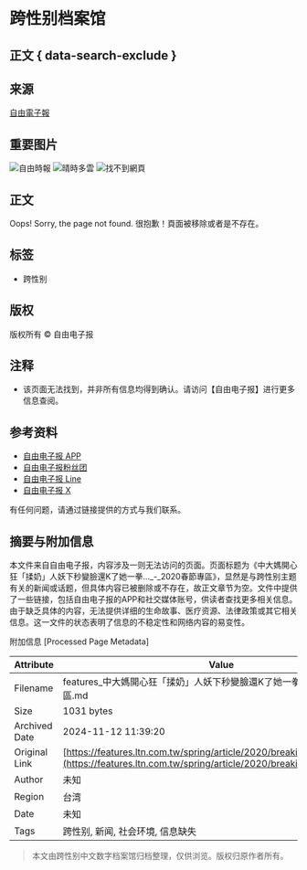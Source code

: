 # 跨性别档案馆

## 正文 { data-search-exclude }


## 来源
[自由電子報](https://www.ltn.com.tw/ "自由時報")

## 重要图片
![自由時報](https://cache.ltn.com.tw/images/rwd_ltnlogo.png)
![晴時多雲](https://cache.ltn.com.tw/images/weather/wi_0002_day.png)
![找不到網頁](https://cache.ltn.com.tw/images/ltn_404.gif)

## 正文
Oops! Sorry, the page not found. 很抱歉！頁面被移除或者是不存在。

## 标签
- 跨性别

## 版权
版权所有 © 自由电子报

## 注释
- 该页面无法找到，并非所有信息均得到确认。请访问【自由电子报】进行更多信息查阅。

## 参考资料
- [自由电子报 APP](https://service.ltn.com.tw/app "自由时報電子報APP")
- [自由电子报粉丝团](https://www.facebook.com/m.ltn.tw "自由時報電子報粉絲團")
- [自由电子报 Line](https://line.me/R/ti/p/%40ltnnews "自由時報電子報Line")
- [自由电子报 X](https://twitter.com/ltntw "自由時報電子報Twitter")

有任何问题，请通过链接提供的方式与我们联系。

## 摘要与附加信息

<!-- tcd_abstract -->
本文件来自自由电子报，内容涉及一则无法访问的页面。页面标题为《中大媽開心狂「揉奶」人妖下秒變臉還K了她一拳..._-_2020春節專區》，显然是与跨性别主题有关的新闻或话题，但具体内容已被删除或不存在，故正文章节为空。文件中提供了一些链接，包括自由电子报的APP和社交媒体账号，供读者查找更多相关信息。由于缺乏具体的内容，无法提供详细的生命故事、医疗资源、法律政策或其它相关信息。这一文件的状态表明了信息的不稳定性和网络内容的易变性。
<!-- tcd_abstract_end -->

附加信息 [Processed Page Metadata]

| Attribute       | Value                                  |
|-----------------|----------------------------------------|
| Filename        | features_中大媽開心狂「揉奶」人妖下秒變臉還K了她一拳..._-_2020春節專區.md                             |
| Size            | 1031 bytes                           |
| Archived Date   | 2024-11-12 11:39:20                             |
| Original Link   | [https://features.ltn.com.tw/spring/article/2020/breakingnews/1812630](https://features.ltn.com.tw/spring/article/2020/breakingnews/1812630)                       |
| Author          | 未知                               |
| Region          | 台湾                               |
| Date            | 未知                                 |
| Tags            | 跨性别, 新闻, 社会环境, 信息缺失                                 |
>
> 本文由跨性别中文数字档案馆归档整理，仅供浏览。版权归原作者所有。
>